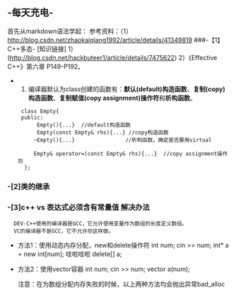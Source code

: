## -每天充电-
首先从markdown语法学起：
   参考资料：（1）http://blog.csdn.net/zhaokaiqiang1992/article/details/41349819
###-【1】C++多态-
[知识链接]
1）(http://blog.csdn.net/hackbuteer1/article/details/7475622)
2）《Effective C++》第六章 P149-P192。
- 1. 编译器默认为class创建的函数有：**默认(default)构造函数**、**复制(copy)构造函数**、**复制赋值(copy assignment)操作符**和**析构函数**。
  ```
   class Empty{
   public:
        Empty(){...}  //default构造函数
        Empty(const Empty& rhs){...} //copy构造函数
       ~Empty(){...}                //析构函数，确定是否要用virtual
  
       Empty& operator=(const Empty& rhs){...}  //copy assignment操作符
    };
  ```
### -[2]类的继承
### -[3]**c++ vs 表达式必须含有常量值** 解决办法
      DEV-C++使用的编译器是GCC，它允许使用变量作为数组的长度定义数组。
      VC的编译器不是GCC，它不允许你这样做。

   - 方法1：使用动态内存分配，new和delete操作符
      int num;
      cin >> num;
      int* a = new int[num];
      哇啦哇啦
      delete[] a;

   - 方法2：使用vector容器
     int num;
     cin >> num;
     vector a(num);

     注意：在为数组分配内存失败的时候，以上两种方法均会抛出异常bad_alloc
